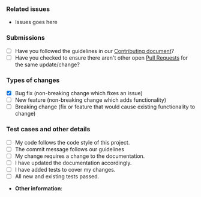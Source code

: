 ### Related issues

- Issues goes here

### Submissions

- [ ] Have you followed the guidelines in our [Contributing document](https://github.com/predictionmachine/pm-coding-template)?
- [ ] Have you checked to ensure there aren't other open [Pull Requests](../../../pulls) for the same update/change?

### Types of changes
<!--- What types of changes does your code introduce? Put an `x` in all the boxes that apply: -->
- [x] Bug fix (non-breaking change which fixes an issue)
- [ ] New feature (non-breaking change which adds functionality)
- [ ] Breaking change (fix or feature that would cause existing functionality to change)

### Test cases and other details

- [ ] My code follows the code style of this project.
- [ ] The commit message follows our guidelines
- [ ] My change requires a change to the documentation.
- [ ] I have updated the documentation accordingly.
- [ ] I have added tests to cover my changes.
- [ ] All new and existing tests passed.

- **Other information**:
